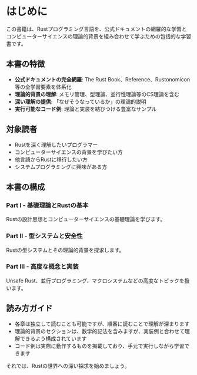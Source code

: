 # はじめに

この書籍は、Rustプログラミング言語を、公式ドキュメントの網羅的な学習とコンピューターサイエンスの理論的背景を組み合わせて学ぶための包括的な学習書です。

## 本書の特徴

- **公式ドキュメントの完全網羅**: The Rust Book、Reference、Rustonomicon等の全学習要素を体系化
- **理論的背景の理解**: メモリ管理、型理論、並行性理論等のCS理論を含む
- **深い理解の提供**: 「なぜそうなっているか」の理論的説明
- **実行可能なコード例**: 理論と実装を結びつける豊富なサンプル

## 対象読者

- Rustを深く理解したいプログラマー
- コンピューターサイエンスの背景を学びたい方
- 他言語からRustに移行したい方
- システムプログラミングに興味がある方

## 本書の構成

### Part I - 基礎理論とRustの基本
Rustの設計思想とコンピューターサイエンスの基礎理論を学びます。

### Part II - 型システムと安全性
Rustの型システムとその理論的背景を探求します。

### Part III - 高度な概念と実装
Unsafe Rust、並行プログラミング、マクロシステムなどの高度なトピックを扱います。

## 読み方ガイド

- 各章は独立して読むことも可能ですが、順番に読むことで理解が深まります
- 理論的背景のセクションは、数学的記法を含みますが、実装例と合わせて理解できるよう構成されています
- コード例は実際に動作するものを掲載しており、手元で実行しながら学習できます

それでは、Rustの世界への深い探求を始めましょう。